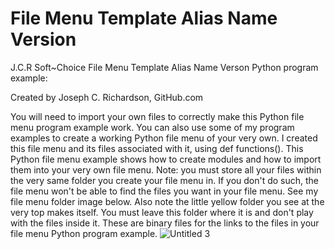 # File Menu Template Alias Name Version

J.C.R Soft~Choice File Menu Template Alias Name Verson Python program example:

Created by Joseph C. Richardson, GitHub.com

You will need to import your own files to correctly make this Python
file menu program example work. You can also use some of my program
examples to create a working Python file menu of your very own.
I created this file menu and its files associated with it, using def
functions(). This Python file menu example shows how to create modules and
how to import them into your very own file menu. Note: you must store
all your files within the very same folder you create your file menu in.
If you don't do such, the file menu won't be able to find the files you
want in your file menu. See my file menu folder image below. Also note
the little yellow folder you see at the very top makes itself. You must
leave this folder where it is and don't play with the files inside it. These
are binary files for the links to the files in your file menu Python program
example.
![Untitled 3](https://github.com/ROBOMASTER-S1/File-Menu-Template/assets/34896540/153d9400-453c-46a9-ab7b-a4878acf0bf2)

